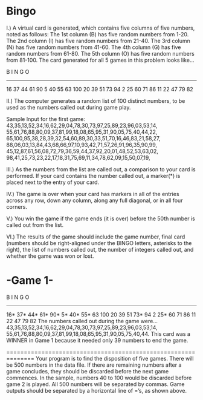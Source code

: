 Bingo
=====

I.) A virtual card is generated, which contains five columns of
five numbers, noted as follows:
The 1st column (B) has five random numbers from 1-20.
The 2nd column (I) has five random numbers from 21-40.
The 3rd column (N) has five random numbers from 41-60.
The 4th column (G) has five random numbers from 61-80.
The 5th column (O) has five random numbers from 81-100.
The card generated for all 5 games in this problem looks
like...

B I N G O
--- --- --- --- ---
16 37 44 61 90
5 40 55 63 100
20 39 51 73 94
2 25 60 71 86
11 22 47 79 82

II.) The computer generates a random list of 100 distinct
numbers, to be used as the numbers called out during game play.

Sample Input for the first game:
43,35,13,52,34,16,62,29,04,78,30,73,97,25,89,23,96,03,53,14,
55,61,76,88,80,09,37,81,99,18,08,65,95,31,90,05,75,40,44,22,
65,100,95,38,28,39,32,54,60,89,30,33,51,70,16,46,83,21,58,27,
88,06,03,13,84,43,68,66,97,10,93,42,71,57,26,91,96,35,90,99,
45,12,87,61,56,08,72,79,36,59,44,37,92,20,01,48,52,53,63,02,
98,41,25,73,23,22,17,18,31,75,69,11,34,78,62,09,15,50,07,19,

III.) As the numbers from the list are called out, a comparison
to your card is performed. If your card contains the number
called out, a marker(*) is placed next to the entry of your card.

IV.) The game is over when your card has markers in all of the entries across any row, down any column, along any full diagonal, or in all four corners.

V.) You win the game if the game ends (it is over) before the 50th number is called out from the list.

VI.) The results of the game should include the game number, final card (numbers should be right-aligned under the BINGO letters, asterisks to the right), the list of numbers called out, the number of integers called out, and whether the game was won or lost.

-Game 1-
========
B I N G O
--- --- --- --- ---
16* 37* 44* 61* 90*
5* 40* 55* 63 100
20 39 51 73* 94
2 25* 60 71 86
11 22 47 79 82
The numbers called out during the game were...
43,35,13,52,34,16,62,29,04,78,30,73,97,25,89,23,96,03,53,14,
55,61,76,88,80,09,37,81,99,18,08,65,95,31,90,05,75,40,44.
This card was a WINNER in Game 1 because it needed
only 39 numbers to end the game.

==============================================================
Your program is to find the disposition of five games. There will be 500 numbers in the data file. If there are remaining numbers after a game concludes, they should be discarded before the next game commences. In the sample, numbers 40 to 100 would be discarded before game 2 is played.
All 500 numbers will be separated by commas. Game outputs should be separated by a horizontal line of =’s, as shown above.
